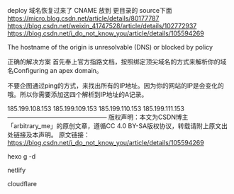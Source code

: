 
deploy 域名恢复过来了 CNAME 放到 更目录的 source下面
https://micro.blog.csdn.net/article/details/80177787
https://blog.csdn.net/weixin_41747528/article/details/102772937
https://blog.csdn.net/i_do_not_know_you/article/details/105594269

The hostname of the origin is unresolvable (DNS) or blocked by policy


正确的解决方案
首先奉上官方指路文档，按照绑定顶尖域名的方式来解析你的域名Configuring an apex domain。

不要企图通过ping的方式，来找出所有的IP地址。因为你的网站的IP是会变化的哦。所以你需要添加这四个解析到IP地址的A记录。

185.199.108.153
185.199.109.153
185.199.110.153
185.199.111.153
————————————————
版权声明：本文为CSDN博主「arbitrary_me」的原创文章，遵循CC 4.0 BY-SA版权协议，转载请附上原文出处链接及本声明。
原文链接：https://blog.csdn.net/i_do_not_know_you/article/details/105594269


hexo g -d

netlify

cloudflare
